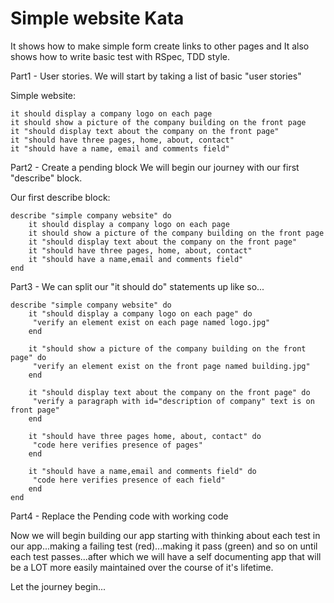 # Simple website Kata
 It shows how to make simple form create links to other pages and
 It also shows how to write basic test with RSpec, TDD style.



 Part1 - User stories.
 We will start by taking a list of basic "user stories"
 
 Simple website:
 
    it should display a company logo on each page
    it should show a picture of the company building on the front page
    it "should display text about the company on the front page"
    it "should have three pages, home, about, contact"
    it "should have a name, email and comments field"
 
 
 Part2 - Create a pending block
 We will begin our journey with our first "describe" block.
 
 Our first describe block:
 
    describe "simple company website" do
        it should display a company logo on each page
        it should show a picture of the company building on the front page
        it "should display text about the company on the front page"
        it "should have three pages, home, about, contact"
        it "should have a name,email and comments field"
    end
 
 
 Part3 - We can split our "it should do" statements up like so... 
 
    describe "simple company website" do
        it "should display a company logo on each page" do
         "verify an element exist on each page named logo.jpg"
        end

        it "should show a picture of the company building on the front page" do
         "verify an element exist on the front page named building.jpg"
        end

        it "should display text about the company on the front page" do
         "verify a paragraph with id="description of company" text is on front page"
        end

        it "should have three pages home, about, contact" do
         "code here verifies presence of pages"
        end

        it "should have a name,email and comments field" do
         "code here verifies presence of each field"
        end
    end

 Part4 - Replace the Pending code with working code
 
Now we will begin building our app starting with thinking about each test in our app...making a failing test (red)...making it pass (green) and so on until each test passes...after which we will have a self documenting app that will be a LOT more easily maintained over the course of it's lifetime.
 
Let the journey begin...



